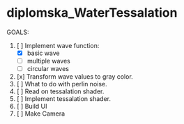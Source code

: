 # diplomska_WaterTessalation


GOALS:

1. [ ] Implement wave function:
    - [x] basic wave    
    - [ ] multiple waves
    - [ ] circular waves
2. [x] Transform wave values to gray color.
3. [ ] What to do with perlin noise.
4. [ ] Read on tessalation shader.
5. [ ] Implement tessalation shader.
6. [ ] Build UI
7. [ ] Make Camera
